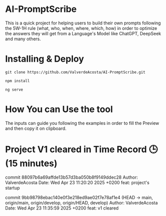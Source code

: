 # AI-PromptScribe
This is a quick project for helping users to build their own prompts following the 5W-1H rule (what, who, when, where, which, how) in order to optimize the answers they will get from a Language's Model like ChatGPT, DeepSeek and many others.

# Installing & Deploy
`git clone https://github.com/ValverdeAcosta/AI-PromptScribe.git`

`npm install`

`ng serve`

# How You can Use the tool
The inputs can guide you following the examples in order to fill the Preview and then copy it on clipboard.

# Project V1 cleared in Time Record 🕒 (15 minutes)
commit 88097b6a69affde13b57d3ba050b8f9149ddec28
Author: ValverdeAcosta
Date:   Wed Apr 23 11:20:20 2025 +0200
feat: project's startup

commit 9bb98798ebac140e0f3e218ed9ae02f7e78af1e4 (HEAD -> main, origin/main, origin/develop, origin/HEAD, develop)
Author: ValverdeAcosta
Date:   Wed Apr 23 11:35:59 2025 +0200
feat: v1 cleared
